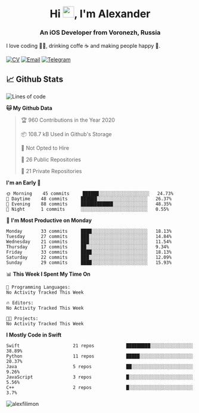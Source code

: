 <h1 align="center">Hi <img src="https://raw.githubusercontent.com/MartinHeinz/MartinHeinz/master/wave.gif" width="30px">, I'm Alexander</h1>
<h3 align="center">An iOS Developer from Voronezh, Russia</h3>

I love coding 👨‍💻, drinking coffe ☕️ and making people happy 🎊.

[![CV](https://img.shields.io/badge/CV-Александр%20Филимонов-14b420)](http://alexfilimon.github.io/)
[![Email](https://img.shields.io/badge/Email-as.filimonov@mail.ru-f39f37)](mailto:as.filimonov@mail.ru)
[![Telegram](https://img.shields.io/badge/Telegram-alexfilimon-1686b1)](https://t.me/alexfilimon)

## 📈 Github Stats

<!--START_SECTION:waka-->
![Lines of code](https://img.shields.io/badge/From%20Hello%20World%20I%27ve%20Written-479447%20lines%20of%20code-blue)

**🐱 My Github Data** 

> 🏆 960 Contributions in the Year 2020
 > 
> 📦 108.7 kB Used in Github's Storage 
 > 
> 🚫 Not Opted to Hire
 > 
> 📜 26 Public Repositories 
 > 
> 🔑 21 Private Repositories  
 > 
**I'm an Early 🐤** 

```text
🌞 Morning    45 commits     ██████░░░░░░░░░░░░░░░░░░░   24.73% 
🌆 Daytime    48 commits     ██████░░░░░░░░░░░░░░░░░░░   26.37% 
🌃 Evening    88 commits     ████████████░░░░░░░░░░░░░   48.35% 
🌙 Night      1 commits      ░░░░░░░░░░░░░░░░░░░░░░░░░   0.55%

```
📅 **I'm Most Productive on Monday** 

```text
Monday       33 commits     ████░░░░░░░░░░░░░░░░░░░░░   18.13% 
Tuesday      27 commits     ███░░░░░░░░░░░░░░░░░░░░░░   14.84% 
Wednesday    21 commits     ███░░░░░░░░░░░░░░░░░░░░░░   11.54% 
Thursday     17 commits     ██░░░░░░░░░░░░░░░░░░░░░░░   9.34% 
Friday       33 commits     ████░░░░░░░░░░░░░░░░░░░░░   18.13% 
Saturday     22 commits     ███░░░░░░░░░░░░░░░░░░░░░░   12.09% 
Sunday       29 commits     ████░░░░░░░░░░░░░░░░░░░░░   15.93%

```


📊 **This Week I Spent My Time On** 

```text
💬 Programming Languages: 
No Activity Tracked This Week

🔥 Editors: 
No Activity Tracked This Week

🐱‍💻 Projects: 
No Activity Tracked This Week

```

**I Mostly Code in Swift** 

```text
Swift                    21 repos            █████████░░░░░░░░░░░░░░░░   38.89% 
Python                   11 repos            █████░░░░░░░░░░░░░░░░░░░░   20.37% 
Java                     5 repos             ██░░░░░░░░░░░░░░░░░░░░░░░   9.26% 
JavaScript               3 repos             █░░░░░░░░░░░░░░░░░░░░░░░░   5.56% 
C++                      2 repos             █░░░░░░░░░░░░░░░░░░░░░░░░   3.7%

```



<!--END_SECTION:waka-->

<img align="center" src="https://github-readme-stats.vercel.app/api?username=alexfilimon&show_icons=true" alt="alexfilimon" />
